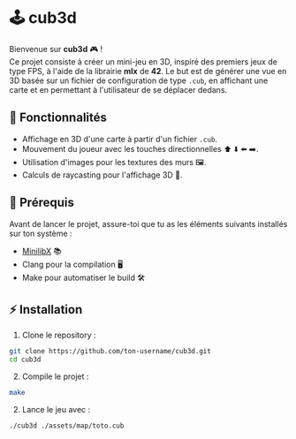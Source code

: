 # 🕹️ cub3d

Bienvenue sur **cub3d** 🎮 !  
Ce projet consiste à créer un mini-jeu en 3D, inspiré des premiers jeux de type FPS, à l'aide de la librairie **mlx** de **42**. Le but est de générer une vue en 3D basée sur un fichier de configuration de type `.cub`, en affichant une carte et en permettant à l'utilisateur de se déplacer dedans.

## 🚀 Fonctionnalités

- Affichage en 3D d'une carte à partir d'un fichier `.cub`.
- Mouvement du joueur avec les touches directionnelles ⬆️ ⬇️ ⬅️ ➡️.
- Utilisation d'images pour les textures des murs 🖼️.
- Calculs de raycasting pour l'affichage 3D 🔫.
  
## 🔧 Prérequis

Avant de lancer le projet, assure-toi que tu as les éléments suivants installés sur ton système :

- [MinilibX](https://github.com/42Paris/minilibx-linux) 📚
- Clang pour la compilation 🖥️
- Make pour automatiser le build 🛠️

## ⚡ Installation

1. Clone le repository :
```bash
git clone https://github.com/ton-username/cub3d.git
cd cub3d
```

2. Compile le projet :
```bash
make
```

2. Lance le jeu avec :
```bash
./cub3d ./assets/map/toto.cub
```
